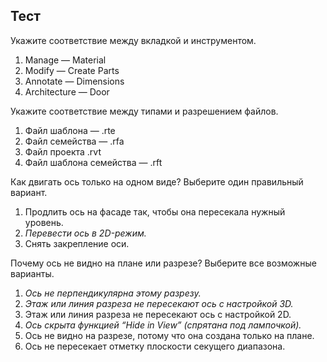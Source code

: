 ## Тест

Укажите соответствие между вкладкой и инструментом.
1. Manage — Material
2. Modify — Create Parts
3. Annotate — Dimensions
4. Architecture — Door

Укажите соответствие между типами и разрешением файлов.
1. Файл шаблона — .rte
2. Файл семейства — .rfa
3. Файл проекта .rvt
4. Файл шаблона семейства — .rft

Как двигать ось только на одном виде? Выберите один правильный вариант.
1. Продлить ось на фасаде так, чтобы она пересекала нужный уровень.
2. _Перевести ось в 2D-режим._
3. Снять закрепление оси.

Почему ось не видно на плане или разрезе? Выберите все возможные варианты.
1. _Ось не перпендикулярна этому разрезу._
2. _Этаж или линия разреза не пересекают ось с настройкой 3D._
3. Этаж или линия разреза не пересекают ось с настройкой 2D.
4. _Ось скрыта функцией “Hide in View” (спрятана под лампочкой)._
5. Ось не видно на разрезе, потому что она создана только на плане.
6. Ось не пересекает отметку плоскости секущего диапазона.